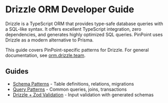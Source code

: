 # Drizzle ORM Developer Guide

Drizzle is a TypeScript ORM that provides type-safe database queries with a SQL-like syntax. It offers excellent TypeScript integration, zero dependencies, and generates highly optimized SQL queries. PinPoint uses Drizzle as a modern alternative to Prisma.

This guide covers PinPoint-specific patterns for Drizzle. For general documentation, see [orm.drizzle.team](https://orm.drizzle.team).

## Guides

- [Schema Patterns](./schema-patterns.md) - Table definitions, relations, migrations
- [Query Patterns](./query-patterns.md) - Common queries, joins, transactions
- [Drizzle + Zod Validation](./drizzle-zod-validation.md) - Input validation with generated schemas
